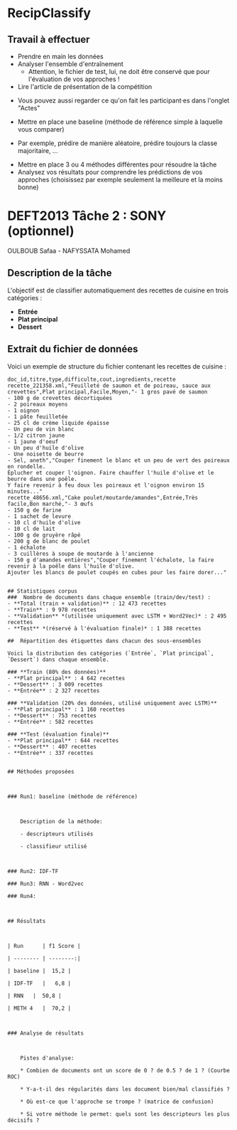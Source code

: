 # RecipClassify

## Travail à effectuer

- Prendre en main les données
- Analyser l'ensemble d'entraînement
  * Attention, le fichier de test, lui, ne doit être conservé que pour l'évaluation de vos approches !
- Lire l'article de présentation de la compétition
 * Vous pouvez aussi regarder ce qu'on fait les participant·es dans l'onglet "Actes"
- Mettre en place une baseline (méthode de référence simple à laquelle vous comparer)
 * Par exemple, prédire de manière aléatoire, prédire toujours la classe majoritaire, ...
- Mettre en place 3 ou 4 méthodes différentes pour résoudre la tâche
- Analysez vos résultats pour comprendre les prédictions de vos approches (choisissez par exemple seulement la meilleure et la moins bonne)

# DEFT2013 Tâche 2 : SONY (optionnel)

OULBOUB Safaa - NAFYSSATA Mohamed



## Description de la tâche
L'objectif est de classifier automatiquement des recettes de cuisine en trois catégories :
- **Entrée**  
- **Plat principal**  
- **Dessert**  
## Extrait du fichier de données

Voici un exemple de structure du fichier contenant les recettes de cuisine :

```csv
doc_id,titre,type,difficulte,cout,ingredients,recette
recette_221358.xml,"Feuilleté de saumon et de poireau, sauce aux crevettes",Plat principal,Facile,Moyen,"- 1 gros pavé de saumon
- 100 g de crevettes décortiquées
- 2 poireaux moyens
- 1 oignon
- 1 pâte feuilletée
- 25 cl de crème liquide épaisse
- Un peu de vin blanc
- 1/2 citron jaune
- 1 jaune d'oeuf
- Un peu d'huile d'olive
- Une noisette de beurre
- Sel, aneth","Couper finement le blanc et un peu de vert des poireaux en rondelle.
Éplucher et couper l'oignon. Faire chauffer l'huile d'olive et le beurre dans une poêle.
Y faire revenir à feu doux les poireaux et l'oignon environ 15 minutes..."
recette_48656.xml,"Cake poulet/moutarde/amandes",Entrée,Très facile,Bon marché,"- 3 œufs
- 150 g de farine
- 1 sachet de levure
- 10 cl d'huile d'olive
- 10 cl de lait
- 100 g de gruyère râpé
- 200 g de blanc de poulet
- 1 échalote
- 3 cuillères à soupe de moutarde à l'ancienne
- 150 g d'amandes entières","Couper finement l'échalote, la faire revenir à la poêle dans l'huile d'olive.
Ajouter les blancs de poulet coupés en cubes pour les faire dorer..."


## Statistiques corpus
###  Nombre de documents dans chaque ensemble (train/dev/test) :
- **Total (train + validation)** : 12 473 recettes
- **Train** : 9 978 recettes
- **Validation** *(utilisée uniquement avec LSTM + Word2Vec)* : 2 495 recettes
- **Test** *(réservé à l'évaluation finale)* : 1 388 recettes

##  Répartition des étiquettes dans chacun des sous-ensembles

Voici la distribution des catégories (`Entrée`, `Plat principal`, `Dessert`) dans chaque ensemble.

### **Train (80% des données)**
- **Plat principal** : 4 642 recettes
- **Dessert** : 3 009 recettes
- **Entrée** : 2 327 recettes

### **Validation (20% des données, utilisé uniquement avec LSTM)**
- **Plat principal** : 1 160 recettes
- **Dessert** : 753 recettes
- **Entrée** : 582 recettes

### **Test (évaluation finale)**
- **Plat principal** : 644 recettes
- **Dessert** : 407 recettes
- **Entrée** : 337 recettes


## Méthodes proposées



### Run1: baseline (méthode de référence)



	Description de la méthode:

	- descripteurs utilisés

	- classifieur utilisé



### Run2: IDF-TF 

### Run3: RNN - Word2vec

### Run4: 



## Résultats



| Run      | f1 Score |

| -------- | --------:|

| baseline |  15,2 |

| IDF-TF   |   6,8 |

| RNN   |  50,8 |

| METH 4   |  70,2 |



### Analyse de résultats

	

	Pistes d'analyse:

	* Combien de documents ont un score de 0 ? de 0.5 ? de 1 ? (Courbe ROC)

	* Y-a-t-il des régularités dans les document bien/mal classifiés ?

	* Où est-ce que l'approche se trompe ? (matrice de confusion)

	* Si votre méthode le permet: quels sont les descripteurs les plus décisifs ?
